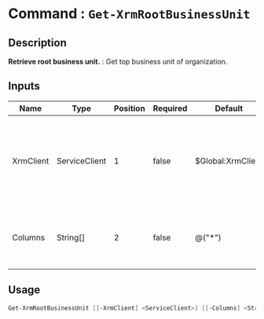 # Command : `Get-XrmRootBusinessUnit` 

## Description

**Retrieve root business unit.** : Get top  business unit of organization.

## Inputs

Name|Type|Position|Required|Default|Description
----|----|--------|--------|-------|-----------
XrmClient|ServiceClient|1|false|$Global:XrmClient|Xrm connector initialized to target instance. Use latest one by default. (Dataverse ServiceClient)
Columns|String[]|2|false|@("*")|Specify expected columns to retrieve. (Default : all columns)


## Usage

```Powershell 
Get-XrmRootBusinessUnit [[-XrmClient] <ServiceClient>] [[-Columns] <String[]>] [<CommonParameters>]
``` 


